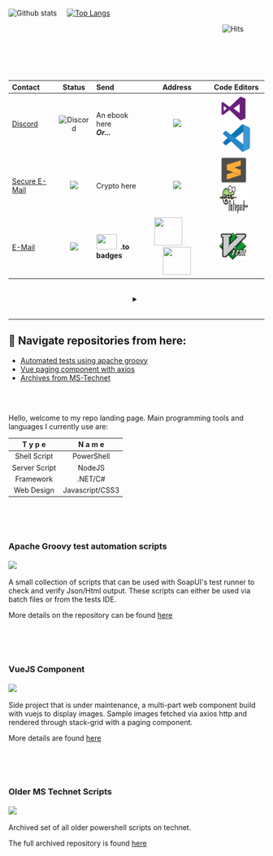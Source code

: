 <br/>

![Github stats](https://github-readme-stats.vercel.app/api?username=chrdek&show_icons=true) &nbsp;&nbsp;&nbsp;
[![Top Langs](https://github-readme-stats.vercel.app/api/top-langs/?username=chrdek&langs_count=3)](https://github-readme-stats.vercel.app/api/top-langs/?username=chrdek&langs_count=3)

 &nbsp;&nbsp;&nbsp;&nbsp;&nbsp;&nbsp;&nbsp; &nbsp;&nbsp;&nbsp;&nbsp;&nbsp;&nbsp;&nbsp; &nbsp;&nbsp;&nbsp;&nbsp;&nbsp;&nbsp;&nbsp; &nbsp;&nbsp;&nbsp;&nbsp;&nbsp;&nbsp;&nbsp; &nbsp;&nbsp;&nbsp;&nbsp;&nbsp;&nbsp;&nbsp;&nbsp;&nbsp;&nbsp;&nbsp;&nbsp;&nbsp;&nbsp;&nbsp;&nbsp; &nbsp;&nbsp;&nbsp;&nbsp;&nbsp;&nbsp;&nbsp;&nbsp;&nbsp;&nbsp;&nbsp;&nbsp;&nbsp;&nbsp; &nbsp; &nbsp;&nbsp;&nbsp; &nbsp;&nbsp;&nbsp;&nbsp;&nbsp;&nbsp;&nbsp; &nbsp;&nbsp;&nbsp;&nbsp;&nbsp; &nbsp;&nbsp;&nbsp;&nbsp;&nbsp;&nbsp;&nbsp; &nbsp;&nbsp;&nbsp;&nbsp;&nbsp;&nbsp;&nbsp; &nbsp;&nbsp;&nbsp;&nbsp;&nbsp;&nbsp;&nbsp;![Hits](https://hits.seeyoufarm.com/api/count/incr/badge.svg?url=https%3A%2F%2Fgithub.com%2Fchrdek%2Fhit-counter&count_bg=%2379C83D&title_bg=%236B9471&icon=git.svg&icon_color=%23F3F2DE&title=+views&edge_flat=true)



<!--
[![](https://img.shields.io/badge/wallet-green?style=for-the-badge&logo=ethereum&logoColor=white&label=ETHEREUM)](https://res.cloudinary.com/dmjcetjt8/image/upload/v1659280907/eth.io_qr_s4xzg7.png)
-->

<br>



<br/><br/>

|  Contact  |  Status  |  Send  |  Address  |  Code Editors  |
|:----------------------|:----------------------:|:----------------------|:----------------------:|:----------------------:|
|[Discord](https://discord.gg/g2ybZRJmUQ) | ![Discord](https://img.shields.io/discord/875683209231351828?style=for-the-badge&logo=discord&logoColor=white&label=fast-chat)|An ebook here<br/> __***Or...***__| [![](https://res.cloudinary.com/dmjcetjt8/image/upload/v1629630176/mega_ul_ebook_zoqtsw.png)](https://mega.nz/drop#!s4S6GeDoXIg!l!en) | <img src="https://raw.githubusercontent.com/chrdek/chrdek/main/vs17.png" style="height:55px;width=55px" title="visual studio '17" />&nbsp;&nbsp;&nbsp;<img src="https://raw.githubusercontent.com/chrdek/chrdek/main/vscode.png" style="height:55px;width:55px"  title="visual studio code" data-toggle="tooltip" data-placement="top" /> |
|[Secure E-Mail](mailto:dev_aik@pm.me?subject=Hey%20Fellow%20Developer&body=Check%20out%20my%20new%20cool%20project) | ![](https://img.shields.io/badge/style-e--mail-green?style=for-the-badge&logo=protonmail&logoColor=white&label=send-secure)|Crypto here| [![](https://img.shields.io/badge/ETH-QR-green?style=for-the-badge&logo=ethereum&logoColor=white&label=ETHEREUM)](https://res.cloudinary.com/dmjcetjt8/image/upload/v1659280907/eth.io_qr_s4xzg7.png) | <img src="https://raw.githubusercontent.com/chrdek/chrdek/main/sub_text1.png" style="height:55px;width=55px" title="sublime text" />&nbsp;&nbsp;&nbsp;<img src="https://raw.githubusercontent.com/chrdek/chrdek/main/npp%2B.png" style="height:55px;width:55px" title="notepad++"/>&nbsp;&nbsp;&nbsp;
|[E-Mail](mailto:chrdevk1@outlook.com?subject=Hey%20Fellow%20Developer&body=Check%20out%20my%20new%20cool%20project) | [![](https://img.shields.io/badge/style-e--mail-green?style=for-the-badge&logo=microsoft&logoColor=white&label=send-other)](https://login.live.com/login.srf) | <img src="https://res.cloudinary.com/dmjcetjt8/image/upload/v1647723727/devto/resized_logo_UQww2soKuUsjaOGNB38o.png" style="height:30px;width:40px;" />&nbsp;&nbsp;<b>.to badges</b> | <a href="https://dev.to/badge/hacktoberfest-2021"><img src="https://res.cloudinary.com/dmjcetjt8/image/upload/v1647723361/devto/hacktoberfest-2021-badge.png" style="height:55px;width:55px" /></a>&nbsp;&nbsp;&nbsp;&nbsp;&nbsp;&nbsp;&nbsp;&nbsp;&nbsp; <a href="https://dev.to/badge/one-year-club"><img src="https://res.cloudinary.com/dmjcetjt8/image/upload/v1647723333/devto/1-year-badge.png" style="height:55px;width:55px" /></a> |  <img src="https://raw.githubusercontent.com/chrdek/chrdek/main/vim.png" style="height:55px;width:55px" title="vim editor" /> &nbsp;&nbsp;&nbsp;
<br/>

<details>
 <summary align="center">
<a href="https://res.cloudinary.com/dmjcetjt8/image/upload/v1633771297/qr-eth_complete_ictmxm.png" rel="nofollow">
 <img src="https://camo.githubusercontent.com/6599ccf4f63e3038d86d0d42773946731a4c0eca95d1ab65bdbca7a21a01000b/68747470733a2f2f696d672e736869656c64732e696f2f62616467652f77616c6c65742d677265656e3f7374796c653d666f722d7468652d6261646765266c6f676f3d657468657265756d266c6f676f436f6c6f723d7768697465266c6162656c3d455448455245554d" alt="" data-canonical-src="https://img.shields.io/badge/wallet-green?style=for-the-badge&amp;logo=ethereum&amp;logoColor=white&amp;label=ETHEREUM" style="max-width: 100%;">
</a>
 </summary>
 <div align="center">
 <p>0x7c1BBA06b4aE31fFf5856B8402d0bdB16c5388ED</p>
 <p><a href="https://res.cloudinary.com/dmjcetjt8/image/upload/v1659280907/eth.io_qr_s4xzg7.png">Wallet QR</a></p>
 </div>
</details>


<!--
|  Send |  Address  |
|:----------------------|:----------------------|
|An ebook here<br/> __***Or...***__| [![](https://res.cloudinary.com/dmjcetjt8/image/upload/v1629630176/mega_ul_ebook_zoqtsw.png)](https://mega.nz/drop#!0DQfTjKuBec!l!en) |
|Crypto here| [![](https://img.shields.io/badge/wallet-green?style=for-the-badge&logo=ethereum&logoColor=white&label=ETH)](https://res.cloudinary.com/dmjcetjt8/image/upload/v1629632492/QR_codeGRCwallet_dmetvz.png) |-->
 <br/>

<hr/>

##  :compass:  Navigate repositories from here:
* [Automated tests using apache groovy](#apache-groovy-test-automation-scripts)
* [Vue paging component with axios](#vuejs-component)
* [Archives from MS-Technet](#older-ms-technet-scripts)
<br/>

<br/>

Hello, welcome to my repo landing page.
Main programming tools and languages I currently use are:

| **T y p e** | **N a m e** |
|:------------:|:-------------:|
| Shell Script | PowerShell |
| Server Script | NodeJS |
| Framework | .NET/C# |
| Web Design | Javascript/CSS3 |

&nbsp;&nbsp;&nbsp;
<br/>
<br/>
<br/>

### Apache Groovy test automation scripts
<div>
<img src="https://galilsoftware.com/wp-content/uploads/2013/09/testautomation.png" width="150px" align="center"/>  
</div>
<br/>
<a name="apache-groovy-test-automation-scripts"></a>
A small collection of scripts that can be used with SoapUI's test runner to check and verify Json/Html output.
These scripts can either be used via batch files or from the tests IDE.

More details on the repository can be found [here](https://github.com/chrdek/testr-scripts-snippets)


&nbsp;&nbsp;&nbsp;
<br/>
<br/>
<br/>

### VueJS Component
<div>
<img src="https://www.tullamoreshow.com/custom/public/images/.600.360.0.1.t/gallery-10.png" width="150px" align="center"/>
</div>
<br/>
<a name="vuejs-component"></a>
Side project that is under maintenance, a multi-part web component build with vuejs to display images.
Sample images fetched via axios http and rendered through stack-grid with a paging component.

More details are found [here](https://github.com/chrdek/vuejs-imggallery)



<br/>
<br/>
<br/>

### Older MS Technet Scripts
<div>
<img src="https://encrypted-tbn0.gstatic.com/images?q=tbn:ANd9GcS5e2Gvd85l_nXOdvH5Hn2Yea8LxlrDmrUkoA&usqp=CAU" width="150px" align="center"/>
</div>
<br/>
<a name="older-ms-technet-scripts"></a>
Archived set of all older powershell scripts on technet.

The full archived repository is found [here](https://github.com/chrdek/techn_contr)
